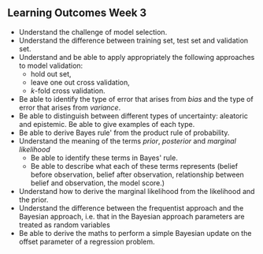 Learning Outcomes Week 3
------------------------

-   Understand the challenge of model selection.
-   Understand the difference between training set, test set and
    validation set.
-   Understand and be able to apply appropriately the following
    approaches to model validation:
    -   hold out set,
    -   leave one out cross validation,
    -   *k*-fold cross validation.
-   Be able to identify the type of error that arises from *bias* and
    the type of error that arises from *variance*.
-   Be able to distinguish between different types of uncertainty:
    aleatoric and epistemic. Be able to give examples of each type.
-   Be able to derive Bayes rule' from the product rule of probability.
-   Understand the meaning of the terms *prior*, *posterior* and
    *marginal likelihood*
    -   Be able to identify these terms in Bayes' rule.
    -   Be able to describe what each of these terms represents (belief
        before observation, belief after observation, relationship
        between belief and observation, the model score.)
-   Understand how to derive the marginal likelihood from the likelihood
    and the prior.
-   Understand the difference between the frequentist approach and the
    Bayesian approach, i.e. that in the Bayesian approach parameters are
    treated as random variables
-   Be able to derive the maths to perform a simple Bayesian update on
    the offset parameter of a regression problem.

